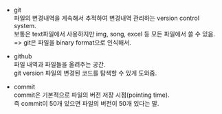 - git  
파일의 변경내역을 게속해서 추적하여 변경내역 관리하는 version control system.    
보통은 text파일에서 사용하지만 img, song, excel 등 모든 파일에서 쓸 수 있음. => git은 파일을 binary format으로 인식해서.   
  
- github  
파일 내역과 파일들을 올려주는 공간.  
git version 파일의 변경된 코드를 탐색할 수 있게 도와줌.


- commit  
commit은 기본적으로 파일의 버전 저장 시점(pointing time).  
즉 commit이 50개 있으면 파일의 버전이 50개 있다는 말.
